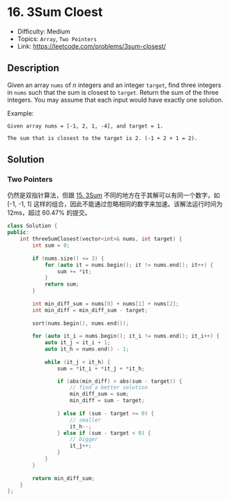 # 16. 3Sum Cloest

- Difficulty: Medium
- Topics: `Array`, `Two Pointers`
- Link: https://leetcode.com/problems/3sum-closest/

## Description

Given an array `nums` of *n* integers and an integer `target`, find three integers in `nums` such that the sum is closest to `target`. Return the sum of the three integers. You may assume that each input would have exactly one solution.

Example:

```
Given array nums = [-1, 2, 1, -4], and target = 1.

The sum that is closest to the target is 2. (-1 + 2 + 1 = 2).
```

## Solution

### Two Pointers

仍然是双指针算法，但跟 [15. 3Sum](15.%203Sum.md) 不同的地方在于其解可以有同一个数字，如 [-1, -1, 1] 这样的组合，因此不能通过忽略相同的数字来加速。该解法运行时间为 12ms，超过 60.47% 的提交。

```cpp
class Solution {
public:
    int threeSumClosest(vector<int>& nums, int target) {
        int sum = 0;
        
        if (nums.size() <= 3) {
            for (auto it = nums.begin(); it != nums.end(); it++) {
                sum += *it;
            }
            return sum;
        }
        
        int min_diff_sum = nums[0] + nums[1] + nums[2];
        int min_diff = min_diff_sum - target;
        
        sort(nums.begin(), nums.end());
        
        for (auto it_i = nums.begin(); it_i != nums.end(); it_i++) {
            auto it_j = it_i + 1;
            auto it_h = nums.end() - 1;
            
            while (it_j < it_h) {
                sum = *it_i + *it_j + *it_h;

                if (abs(min_diff) > abs(sum - target)) {
                    // find a better solution
                    min_diff_sum = sum;
                    min_diff = sum - target;
                    
                } else if (sum - target >= 0) {
                    // smaller
                    it_h--;
                } else if (sum - target < 0) {
                    // bigger
                    it_j++;
                }
            }
        }
        
        return min_diff_sum;
    }
};
```
